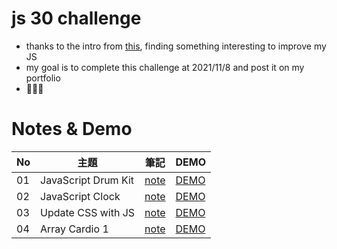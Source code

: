 # js 30 challenge

- thanks to the intro from [this](https://github.com/wesbos/JavaScript30), finding something interesting to improve my JS
- my goal is to complete this challenge at 2021/11/8 and post it on my portfolio
- 💪💪💪

# Notes & Demo

| No | 主題 | 筆記 | DEMO |
| --- | --- | --- | --- |
| 01 | JavaScript Drum Kit | [note](https://github.com/Joy-port/js30/tree/main/01) | [DEMO](https://joy-port.github.io/js30/01/#) |
| 02 | JavaScript Clock | [note](https://github.com/Joy-port/js30/tree/main/02) | [DEMO](https://joy-port.github.io/js30/02/#) |
| 03 | Update CSS with JS | [note](https://github.com/Joy-port/js30/tree/main/03) | [DEMO](https://joy-port.github.io/js30/03/#) |
| 04 | Array Cardio 1 | [note](https://github.com/Joy-port/js30/tree/main/04) | [DEMO](https://joy-port.github.io/js30/04/#) |
